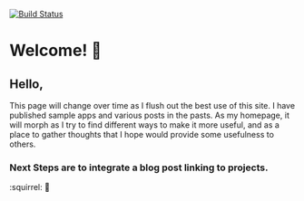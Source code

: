 [![Build Status](https://travis-ci.org/100stacks/100stacks.github.io.svg?branch=master)](https://travis-ci.org/100stacks/100stacks.github.io)

# Welcome! 👋

## Hello,

This page will change over time as I flush out the best use of this site.  I have published
sample apps and various posts in the pasts.  As my homepage, it will morph as I try to find different ways
to make it more useful, and as a place to gather thoughts that I hope would provide some usefulness
to others.

### Next Steps are to integrate a blog post linking to projects.

:squirrel: :panda_face:
